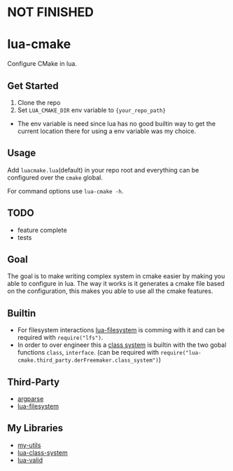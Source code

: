# NOT FINISHED

# lua-cmake
Configure CMake in lua.

## Get Started
1. Clone the repo
2. Set `LUA_CMAKE_DIR` env variable to `{your_repo_path}`
- The env variable is need since lua has no good builtin way to get the current location there for using a env variable was my choice.

## Usage
Add `luacmake.lua`(default) in your repo root and everything can be configured over the `cmake` global.

For command options use `lua-cmake -h`.

## TODO
- feature complete
- tests

## Goal
The goal is to make writing complex system in cmake easier by making you able to configure in lua.
The way it works is it generates a cmake file based on the configuration, this makes you able to use all the cmake features.

## Builtin
- For filesystem interactions [lua-filesystem](https://lunarmodules.github.io/luafilesystem) is comming with it and can be required with `require("lfs")`.
- In order to over engineer this a [class system](https://github.com/derFreemaker/lua-class-system) is builtin with the two gobal functions `class`, `interface`. (can be required with `require("lua-cmake.third_party.derFreemaker.class_system")`)

## Third-Party
- [argparse](https://github.com/mpeterv/argparse)
- [lua-filesystem](https://lunarmodules.github.io/luafilesystem)

## My Libraries
- [my-utils](https://github.com/derFreemaker/Freemaker.Lua)
- [lua-class-system](https://github.com/derFreemaker/Lua-Class-System)
- [lua-valid](https://github.com/derFreemaker/lua-valid)
